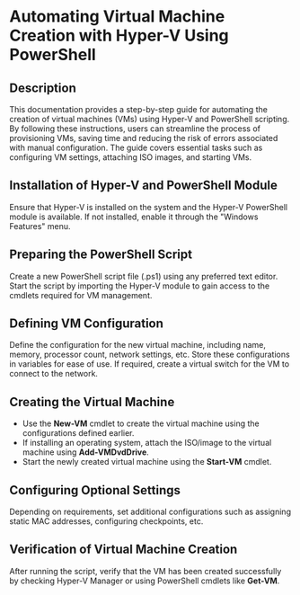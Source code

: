 # Automating Virtual Machine Creation with Hyper-V Using PowerShell

## Description

This documentation provides a step-by-step guide for automating the creation of virtual machines (VMs) using Hyper-V and PowerShell scripting. By following these instructions, users can streamline the process of provisioning VMs, saving time and reducing the risk of errors associated with manual configuration. The guide covers essential tasks such as configuring VM settings, attaching ISO images, and starting VMs.

## Installation of Hyper-V and PowerShell Module

Ensure that Hyper-V is installed on the system and the Hyper-V PowerShell module is available. If not installed, enable it through the "Windows Features" menu.

## Preparing the PowerShell Script

Create a new PowerShell script file (.ps1) using any preferred text editor. Start the script by importing the Hyper-V module to gain access to the cmdlets required for VM management.

## Defining VM Configuration

Define the configuration for the new virtual machine, including name, memory, processor count, network settings, etc. Store these configurations in variables for ease of use. If required, create a virtual switch for the VM to connect to the network.

## Creating the Virtual Machine

- Use the **New-VM** cmdlet to create the virtual machine using the configurations defined earlier.
- If installing an operating system, attach the ISO/image to the virtual machine using **Add-VMDvdDrive**.
- Start the newly created virtual machine using the **Start-VM** cmdlet.

## Configuring Optional Settings

Depending on requirements, set additional configurations such as assigning static MAC addresses, configuring checkpoints, etc.

## Verification of Virtual Machine Creation

After running the script, verify that the VM has been created successfully by checking Hyper-V Manager or using PowerShell cmdlets like **Get-VM**.